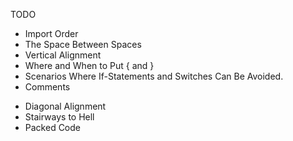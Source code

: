 TODO

+ Import Order
+ The Space Between Spaces
+ Vertical Alignment
+ Where and When to Put { and }
+ Scenarios Where If-Statements and Switches Can Be Avoided.
+ Comments

- Diagonal Alignment
- Stairways to Hell
- Packed Code

